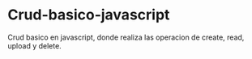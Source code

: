 # Crud-basico-javascript

Crud basico en javascript, donde realiza las operacion de create, read, upload y delete.
